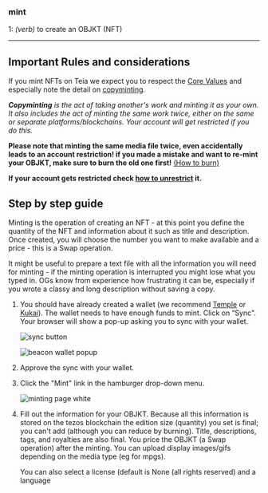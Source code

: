 ### **mint**

1: _(verb)_ to create an OBJKT (NFT)
***

## Important Rules and considerations

If you mint NFTs on Teia we expect you to respect the [Core Values](https://github.com/teia-community/teia-docs/wiki/Core-Values-Code-of-Conduct-Terms-and-Conditions) and especially note the detail on [copyminting](https://github.com/teia-community/teia-docs/wiki/Core-Values-Code-of-Conduct-Terms-and-Conditions#about-copyminting). 

_**Copyminting** is the act of taking another's work and minting it as your own. It also includes the act of minting the same work twice, either on the same or separate platforms/blockchains. Your account will get restricted if you do this._

**Please note that minting the same media file twice, even accidentally leads to an account restriction! if you made a mistake and want to re-mint your OBJKT, make sure to burn the old one first!** [(How to burn)](https://github.com/teia-community/teia-docs/wiki/How-to-burn-%F0%9F%94%A5)

**If your account gets restricted check [how to unrestrict](https://objkt.com/asset/KT1XcFQv9EB2hoT484Cv58S2MvyMGX4C9TJq/1) it.**

## Step by step guide
Minting is the operation of creating an NFT - at this point you define the quantity of the NFT and information about it such as title and description. Once created, you will choose the number you want to make available and a price - this is a Swap operation.

It might be useful to prepare a text file with all the information you will need for minting - if the minting operation is interrupted you might lose what you typed in. OGs know from experience how frustrating it can be, especially if you wrote a classy and long description without saving a copy. 

1. You should have already created a wallet (we recommend [Temple](https://templewallet.com/) or [Kukai](https://wallet.kukai.app/)). The wallet needs to have enough funds to mint. Click on “Sync". Your browser will show a pop-up asking you to sync with your wallet.

   ![sync button](https://i.ibb.co/25CWLk3/sync.png)
   
   ![beacon wallet popup](https://user-images.githubusercontent.com/6487972/226333131-7487d30a-a622-4e57-b037-1d442fe2597f.jpg)


2. Approve the sync with your wallet.

3. Click the "Mint" link in the hamburger drop-down menu.

   ![minting page white ](https://user-images.githubusercontent.com/6487972/226333939-3dc61a26-73a1-4b8a-b4b4-d164f530e719.jpg)

4. Fill out the information for your OBJKT. Because all this information is stored on the tezos blockchain the edition size (quantity) you set is final; you can't add (although you can reduce by burning). 
   Title, descriptions, tags, and royalties are also final. You price the OBJKT (a Swap operation) after the minting. 
   You can upload display images/gifs depending on the media type (eg for mpgs). 

   You can also select a license (default is None (all rights reserved) and a language
